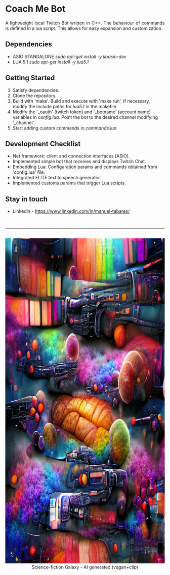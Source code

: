 # Coach Me Bot

<p align="justify">
A lightweight local Twitch Bot written in C++. The behaviour of commands is defined in a lua script. This allows for easy expansion and customization.
</p>

## Dependencies

 - ASIO STANDALONE
*sudo apt-get install -y libasio-dev*
 - LUA 5.1
*sudo apt-get install -y lua5.1*

## Getting Started

1) Satisfy dependencies.
2) Clone the repository.
3) Build with 'make'. Build and execute with 'make run'.
  If necessary, modify the include paths for *lua5.1* in the makefile.
4) Modify the '_oauth' (twitch token) and '_botname' (account name) variables in *config.lua*. Point the bot to the     desired channel modifying '_channel'.
5) Start adding custom commands in *commands.lua*

## Development Checklist

+ Net framework: client and connection interfaces (ASIO).
+ Implemented simple bot that receives and displays Twitch Chat.
+ Embedding Lua: Configuration params and commands obtained from 'config.lua' file.
+ Integrated FLITE text to speech generator.
+ Implemented customs params that trigger Lua scripts.

## Stay in touch

+ Linkedin - https://www.linkedin.com/in/manuel-tabares/

<br><hr>
<p align="center">
  <br> <img width="1024" height="1024" src="media/colourful-science-fiction-galaxy-ai.jpg">
  <br> Science-fiction Galaxy - AI generated (vqgan+clip)
</p>

